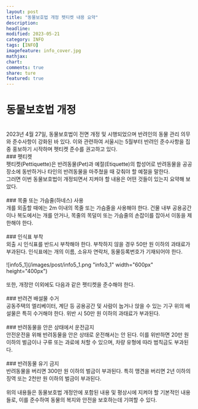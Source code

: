 ```yaml
---
layout: post
title: "동물보호법 개정 펫티켓 내용 요약"
description:
headline:
modified: 2023-05-21
category: INFO
tags: [INFO]
imagefeature: info_cover.jpg
mathjax:
chart:
comments: true
share: ture
featured: true
---
```


# 동물보호법 개정  
<br/>
2023년 4월 27일, 동물보호법이 전면 개정 및 시행되었으며 반려인의 동물 관리 의무와 준수사항이 강화된 바 있다.  
이와 관련하여 서울시는 5월부터 반려인 준수사항을 집중 홍보하기 시작하며 펫티켓 준수를 권고하고 있다.  
<br/>
### 펫티켓  
<br/>
펫티켓(Pettiquette)은 반려동물(Pet)과 예절(Etiquette)의 합성어로 반려동물을 공공장소에 동반하거나 타인의 반려동물을 마주쳤을 때 갖춰야 할 예절을 말한다.  
<br/>
그러면 이번 동물보호법이 개정되면서 지켜야 할 내용은 어떤 것들이 있는지 요약해 보았다.  
<br/>
<br/>
### 목줄 또는 가슴줄(하네스) 사용  
<br/>
개를 외출할 때에는 2m 이내의 목줄 또는 가슴줄을 사용해야 한다.  
건물 내부 공용공간이나 복도에서는 개를 안거나, 목줄의 목덜미 또는 가슴줄의 손잡이를 잡아서 이동을 제한해야 한다.  
<br/>
<br/>
### 인식표 부착  
<br/>
외출 시 인식표를 반드시 부착해야 한다. 부착하지 않을 경우 50만 원 이하의 과태료가 부과된다.  
인식표에는 개의 이름, 소유자 연락처, 동물등록번호가 기재되어야 한다.  
<br/>
<br/>
![info5_1](/images/post/info5_1.png "info3_1" width="600px" height="400px")  
<br/>
<br/>
또한, 개정안 이외에도 다음과 같은 펫티켓을 준수해야 한다.  
<br/>
<br/>
### 반려견 배설물 수거  
<br/>
공동주택의 엘리베이터, 계단 등 공용공간 및 사람이 눕거나 앉을 수 있는 기구 위의 배설물은 특히 수거해야 한다.  위반 시 50만 원 이하의 과태료가 부과된다.  
<br/>
<br/>
### 반려동물을 안은 상태에서 운전금지  
<br/>
안전운전을 위해 반려동물을 안은 상태로 운전해서는 안 된다. 이를 위반하면 20만 원 이하의 벌금이나 구류 또는 과료에 처할 수 있으며, 차량 유형에 따라 범칙금도 부과된다.  
<br/>
<br/>
### 반려동물 유기 금지  
<br/>
반려동물을 버리면 300만 원 이하의 벌금이 부과된다. 특히 맹견을 버리면 2년 이하의 징역 또는 2천만 원 이하의 벌금이 부과된다.  
<br/>
<br/>
위의 내용들은 동물보호법 개정안에 포함된 내용 및 평상시에 지켜야 할 기본적인 내용들로, 이를 준수하여 동물의 복지와 안전을 보호하는데 기여할 수 있다.  